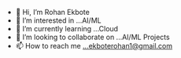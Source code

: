 - 👋 Hi, I’m Rohan Ekbote
- 👀 I’m interested in ...AI/ML
- 🌱 I’m currently learning ...Cloud
- 💞️ I’m looking to collaborate on ...AI/ML Projects
- 📫 How to reach me ...ekboterohan1@gmail.com

<!---
RohanEkbote/RohanEkbote is a ✨ special ✨ repository because its `README.md` (this file) appears on your GitHub profile.
You can click the Preview link to take a look at your changes.
--->
